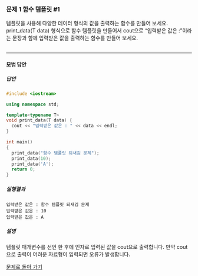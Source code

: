 ### 문제 1 함수 템플릿 #1
템플릿을 사용해 다양한 데이터 형식의 값을 출력하는 함수를 만들어 보세요. print_data(T data) 형식으로 함수 템플릿을 만들어서 cout으로 “입력받은 값은 :”이라는 문장과 함께 입력받은 값을 출력하는 함수를 만들어 보세요.
<br/><br/>

---

#### 모범 답안
##### 답안
```cpp
#include <iostream>

using namespace std;

template<typename T>
void print_data(T data) {
  cout << "입력받은 값은 : " << data << endl;
}

int main()
{
  print_data("함수 템플릿 되새김 문제");
  print_data(10);
  print_data('A');
  return 0;
}
```
##### 실행결과
```
입력받은 값은 : 함수 템플릿 되새김 문제
입력받은 값은 : 10
입력받은 값은 : A
```
##### 설명
템플릿 매개변수를 선언 한 후에 인자로 입력된 값을 cout으로 출력합니다.
만약 cout으로 출력이 어려운 자료형이 입력되면 오류가 발생합니다.


[문제로 돌아 가기](README.md "문제로 돌아 가기")
